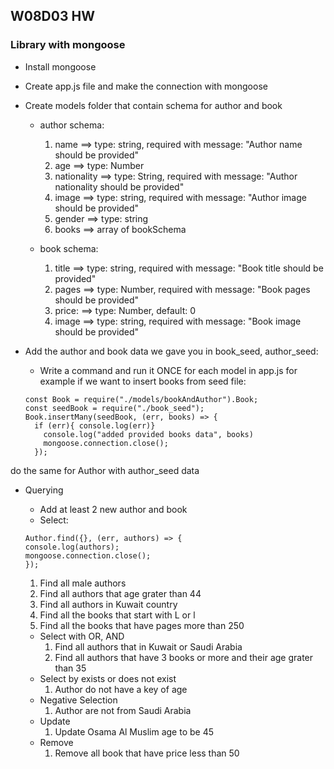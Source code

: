 ## W08D03 HW
### Library with mongoose
* Install mongoose 
* Create app.js file and make the connection with mongoose
* Create models folder that contain schema for author and book
    * author schema:
        1. name ==> type: string, required with message: "Author name should be provided"
        2. age ==> type: Number
        3. nationality ==> type: String, required with message: "Author nationality should be provided"
        4. image ==> type: string, required with message: "Author image should be provided"
        5. gender  ==> type: string
        6. books ==> array of bookSchema 

    * book schema:
        1. title ==> type: string, required with message: "Book title should be provided"
        2. pages ==> type: Number, required with message: "Book pages should be provided"
        3. price: ==> type: Number, default: 0
        4. image ==> type: string, required with message: "Book image should be provided"

* Add the author and book data we gave you in book_seed, author_seed:
    *  Write a command and run it ONCE for each model in app.js for example if we want to insert books from seed file: 

    ```
    const Book = require("./models/bookAndAuthor").Book;
    const seedBook = require("./book_seed");
    Book.insertMany(seedBook, (err, books) => {
      if (err){ console.log(err)}
        console.log("added provided books data", books)
        mongoose.connection.close();
      });
    ```
do the same for Author with author_seed data

* Querying
    * Add at least 2 new author and book
    * Select:

    ```
    Author.find({}, (err, authors) => {
    console.log(authors);
    mongoose.connection.close();
    }); 
    ```

    1. Find all male authors
    2. Find all authors that age grater than 44
    3. Find all authors in Kuwait country
    4. Find all the books that start with L or l
    5. Find all the books that have pages more than 250
     
    * Select with OR, AND 
        1. Find all authors that in Kuwait or Saudi Arabia
        2. Find all authors that have 3 books or more and their age grater than 35
    * Select by exists or does not exist
        1. Author do not have a key of age
    * Negative Selection
        1. Author are not from Saudi Arabia
    * Update 
        1. Update Osama Al Muslim age to be 45
    * Remove
        1. Remove all book that have price less than 50